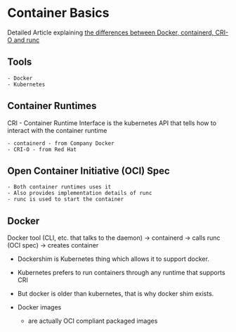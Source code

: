 # Container Basics

Detailed Article explaining [the differences between Docker, containerd, CRI-O and runc](https://www.tutorialworks.com/difference-docker-containerd-runc-crio-oci/)

## Tools
    - Docker
    - Kubernetes

## Container Runtimes
CRI - Container Runtime Interface is the kubernetes API that tells how to interact with the container runtime

	- containerd - from Company Docker
	- CRI-O - from Red Hat

## Open Container Initiative (OCI) Spec
	- Both container runtimes uses it
	- Also provides implementation details of runc
	- runc is used to start the container

## Docker
Docker tool (CLI, etc. that talks to the daemon) -> containerd -> calls runc (OCI spec) -> creates container

- Dockershim is Kubernetes thing which allows it to support docker.
- Kubernetes prefers to run containers through any runtime that supports CRI
- But docker is older than kubernetes, that is why docker shim exists.

- Docker images
	- are actually OCI compliant packaged images

